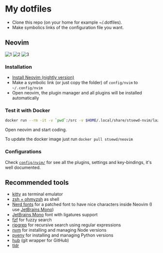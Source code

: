 # My dotfiles

- Clone this repo (on your home for example ~/.dotfiles).
- Make symbolics links of the configuration file you want.

## Neovim

![1](https://user-images.githubusercontent.com/4975310/79078281-f4c5d580-7ccc-11ea-8af5-c53e5d136571.png)
![2](https://user-images.githubusercontent.com/4975310/79078284-f7c0c600-7ccc-11ea-8328-b12a47dcf9f6.png)
![3](https://user-images.githubusercontent.com/4975310/79078286-f8f1f300-7ccc-11ea-85ac-81ba18c8db37.png)

### Installation

- [Install Neovim (nightly version)](https://github.com/neovim/neovim/wiki/Installing-Neovim)
- Make a symbolic link (or just copy the folder) of `config/nvim` to `~/.config/nvim`
- Open neovim, the plugin manager and all plugins will be installed automatically

### Test it with Docker

```bash
docker run --rm -it -v `pwd`:/src -v $HOME/.local/share/stsewd-nvim/lazy:/root/.local/share/nvim/lazy stsewd/neovim
```

Open neovim and start coding.

To update the docker image just run `docker pull stsewd/neovim`

### Configurations

Check [`config/nvim/`](config/nvim/) for see all the plugins, settings and key-bindings, it's well documented.

## Recommended tools

- [kitty](https://sw.kovidgoyal.net/kitty/) as terminal emulator
- [zsh + ohmyzsh](https://github.com/ohmyzsh/ohmyzsh) as shell
- [Nerd fonts](https://github.com/ryanoasis/nerd-fonts) for a patched font to have nice characters inside Neovim
  (I use [JetBrains Mono](https://github.com/ryanoasis/nerd-fonts/blob/master/patched-fonts/JetBrainsMono/Ligatures/Regular/complete/JetBrains%20Mono%20Regular%20Nerd%20Font%20Complete%20Mono.ttf))
- [JetBrains Mono](https://www.jetbrains.com/lp/mono/) font with ligatures support
- [fzf](https://github.com/junegunn/fzf) for fuzzy search
- [ripgrep](https://github.com/BurntSushi/ripgrep) for recursive search using regular expressions
- [nvm](https://github.com/nvm-sh/nvm) for installing and managing Node versions
- [pyenv](https://github.com/pyenv/pyenv-installer) for installing and managing Python versions
- [hub](https://hub.github.com/) (git wrapper for GitHub)
- [tldr](https://github.com/dbrgn/tealdeer#installing)
